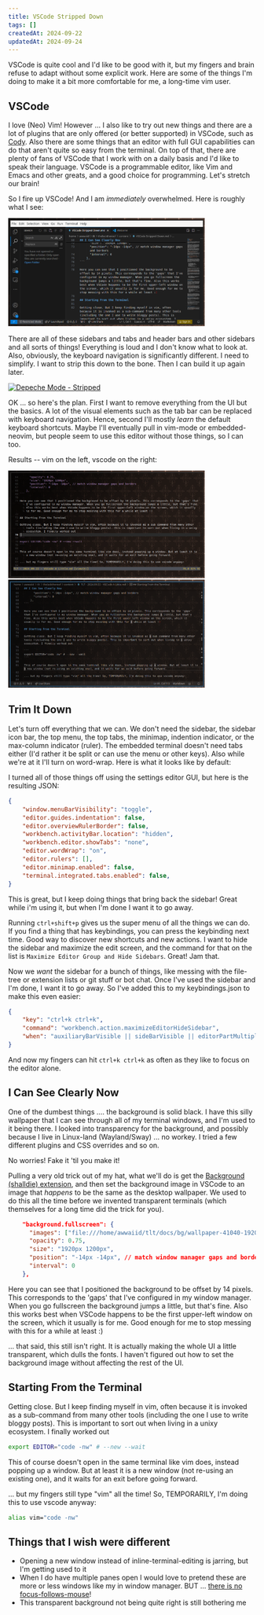 ```yaml
---
title: VSCode Stripped Down
tags: []
createdAt: 2024-09-22
updatedAt: 2024-09-24
---
```


VSCode is quite cool and I'd like to be good with it, but my fingers and brain refuse to adapt without some explicit work. Here are some of the things I'm doing to make it a bit more comfortable for me, a long-time vim user.

## VSCode

I love (Neo) Vim! However ... I also like to try out new things and there are a lot of plugins that are only offered (or better supported) in VSCode, such as [Cody](https://sourcegraph.com/cody). Also there are some things that an editor with full GUI capabilities can do that aren't quite so easy from the terminal. On top of that, there are plenty of fans of VSCode that I work with on a daily basis and I'd like to speak their language. VSCode is a programmable editor, like Vim and Emacs and other greats, and a good choice for programming. Let's stretch our brain!

So I fire up VSCode! And I am *immediately* overwhelmed. Here is roughly what I see:

<img src="img/vscode-minimal-comparison-before.png" width="400" alt="vscode" />

There are all of these sidebars and tabs and header bars and other sidebars and all sorts of things! Everything is loud and I don't know what to look at. Also, obviously, the keyboard navigation is significantly different. I need to simplify. I want to strip this down to the bone. Then I can build it up again later.

[![Depeche Mode - Stripped](https://img.youtube.com/vi/qU8UfYdKHvs/0.jpg)](https://www.youtube.com/watch?v=qU8UfYdKHvs "Depeche Mode - Stripped")

OK ... so here's the plan. First I want to remove everything from the UI but the basics. A lot of the visual elements such as the tab bar can be replaced with keyboard navigation. Hence, second I'll mostly *learn* the default keyboard shortcuts. Maybe I'll eventually pull in vim-mode or embedded-neovim, but people seem to use this editor without those things, so I can too.

Results -- vim on the left, vscode on the right:

<img src="img/vscode-minimal-comparison-vim.png" width="400" alt="vim" />
<img src="img/vscode-minimal-comparison-vscode.png" width="400" alt="vscode" />

## Trim It Down

Let's turn off everything that we can. We don't need the sidebar, the sidebar icon bar, the top menu, the top tabs, the minimap, indention indicator, or the max-column indicator (ruler). The embedded terminal doesn't need tabs either (I'd rather it be split or can use the menu or other keys). Also while we're at it I'll turn on word-wrap. Here is what it looks like by default:

I turned all of those things off using the settings editor GUI, but here is the resulting JSON:

```json
{
    "window.menuBarVisibility": "toggle",
    "editor.guides.indentation": false,
    "editor.overviewRulerBorder": false,
    "workbench.activityBar.location": "hidden",
    "workbench.editor.showTabs": "none",
    "editor.wordWrap": "on",
    "editor.rulers": [],
    "editor.minimap.enabled": false,
    "terminal.integrated.tabs.enabled": false,
}
```

This is great, but I keep doing things that bring back the sidebar! Great while i'm using it, but when I'm done I want it to go away.

Running `ctrl+shift+p` gives us the super menu of all the things we can do. If you find a thing that has keybindings, you can press the keybinding next time. Good way to discover new shortcuts and new actions. I want to hide the sidebar and maximize the edit screen, and the command for that on the list is `Maximize Editor Group and Hide Sidebars`. Great! Jam that.

Now we *want* the sidebar for a bunch of things, like messing with the file-tree or extension lists or git stuff or bot chat. Once I've used the sidebar and I'm done, I want it to go away. So I've added this to my keybindings.json to make this even easier:

```json
{
    "key": "ctrl+k ctrl+k",
    "command": "workbench.action.maximizeEditorHideSidebar",
    "when": "auxiliaryBarVisible || sideBarVisible || editorPartMultipleEditorGroups && !editorPartMaximizedEditorGroup",
}
```

And now my fingers can hit `ctrl+k ctrl+k` as often as they like to focus on the editor alone.

## I Can See Clearly Now

One of the dumbest things .... the background is solid black. I have this silly wallpaper that I can see through all of my terminal windows, and I'm used to it being there. I looked into transparency for the background, and possibly because I live in Linux-land (Wayland/Sway) ... no workey. I tried a few different plugins and CSS overrides and so on.

No worries! Fake it 'til you make it!

Pulling a very old trick out of my hat, what we'll do is get the [Background (shalldie) extension](https://marketplace.visualstudio.com/items?itemName=shalldie.background), and then set the background image in VSCode to an image that *happens* to be the same as the desktop wallpaper. We used to do this all the time before we invented transparent terminals (which themselves for a long time did the trick for you).

```json
    "background.fullscreen": {
      "images": ["file:///home/awwaiid/tlt/docs/bg/wallpaper-41040-1920x1080.png"],
      "opacity": 0.75,
      "size": "1920px 1200px",
      "position": "-14px -14px", // match window manager gaps and borders
      "interval": 0
    },
```

Here you can see that I positioned the background to be offset by 14 pixels. This corresponds to the 'gaps' that I've configured in my window manager. When you go fullscreen the background jumps a little, but that's fine. Also this works best when VSCode happens to be the first upper-left window on the screen, which it usually is for me. Good enough for me to stop messing with this for a while at least :)

... that said, this still isn't right. It is actually making the whole UI a little transparent, which dulls the fonts. I haven't figured out how to set the background image without affecting the rest of the UI.

## Starting From the Terminal

Getting close. But I keep finding myself in vim, often because it is invoked as a sub-command from many other tools (including the one I use to write bloggy posts). This is important to sort out when living in a unixy ecosystem. I finally worked out

```sh
export EDITOR="code -nw" # --new --wait
```

This of course doesn't open in the same terminal like vim does, instead popping up a window. But at least it is a new window (not re-using an existing one), and it waits for an exit before going forward.

... but my fingers still type "vim" all the time! So, TEMPORARILY, I'm doing this to use vscode anyway:

```sh
alias vim="code -nw"
```

## Things that I wish were different

* Opening a new window instead of inline-terminal-editing is jarring, but I'm getting used to it
* When I do have multiple panes open I would love to pretend these are more or less windows like my in window manager. BUT ... [there is no focus-follows-mouse](https://github.com/microsoft/vscode/issues/93772)!
* This transparent background not being quite right is still bothering me